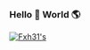 ### Hello 👋 World 🌎 

[![Fxh31's](https://github-readme-stats.vercel.app/api/top-langs/?username=fxh31&layout=compact&hide=java,stylus,ejs)](https://github.com/anuraghazra/github-readme-stats)
<!--
[![Fxh31's GitHub stats](https://github-readme-stats.vercel.app/api?username=fxh31&show_icons=true)](https://github.com/anuraghazra/github-readme-stats)
**fxh31/fxh31** is a ✨ _special_ ✨ repository because its `README.md` (this file) appears on your GitHub profile.

Here are some ideas to get you started:

- 🔭 I’m currently working on ...
- 🌱 I’m currently learning ...
- 👯 I’m looking to collaborate on ...
- 🤔 I’m looking for help with ...
- 💬 Ask me about ...
- 📫 How to reach me: ...
- 😄 Pronouns: ...
- ⚡ Fun fact: ...
-->
